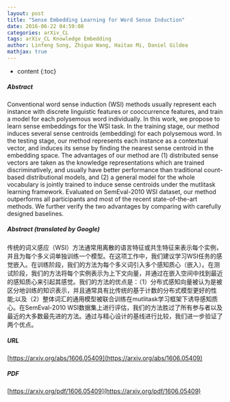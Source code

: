 ```yaml
---
layout: post
title: "Sense Embedding Learning for Word Sense Induction"
date: 2016-06-22 04:59:08
categories: arXiv_CL
tags: arXiv_CL Knowledge Embedding
author: Linfeng Song, Zhiguo Wang, Haitao Mi, Daniel Gildea
mathjax: true
---
```


* content
{:toc}

##### Abstract
Conventional word sense induction (WSI) methods usually represent each instance with discrete linguistic features or cooccurrence features, and train a model for each polysemous word individually. In this work, we propose to learn sense embeddings for the WSI task. In the training stage, our method induces several sense centroids (embedding) for each polysemous word. In the testing stage, our method represents each instance as a contextual vector, and induces its sense by finding the nearest sense centroid in the embedding space. The advantages of our method are (1) distributed sense vectors are taken as the knowledge representations which are trained discriminatively, and usually have better performance than traditional count-based distributional models, and (2) a general model for the whole vocabulary is jointly trained to induce sense centroids under the mutlitask learning framework. Evaluated on SemEval-2010 WSI dataset, our method outperforms all participants and most of the recent state-of-the-art methods. We further verify the two advantages by comparing with carefully designed baselines.

##### Abstract (translated by Google)
传统的词义感应（WSI）方法通常用离散的语言特征或共生特征来表示每个实例，并且为每个多义词单独训练一个模型。在这项工作中，我们建议学习WSI任务的感觉嵌入。在训练阶段，我们的方法为每个多义词引入多个感知质心（嵌入）。在测试阶段，我们的方法将每个实例表示为上下文向量，并通过在嵌入空间中找到最近的感知质心来引起其感觉。我们的方法的优点是：（1）分布式感知向量被认为是被区分地训练的知识表示，并且通常具有比传统的基于计数的分布式模型更好的性能;以及（2）整体词汇的通用模型被联合训练在mutlitask学习框架下诱导感知质心。在SemEval-2010 WSI数据集上进行评估，我们的方法胜过了所有参与者以及最近的大多数最先进的方法。通过与精心设计的基线进行比较，我们进一步验证了两个优点。

##### URL
[https://arxiv.org/abs/1606.05409](https://arxiv.org/abs/1606.05409)

##### PDF
[https://arxiv.org/pdf/1606.05409](https://arxiv.org/pdf/1606.05409)


